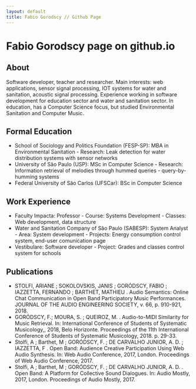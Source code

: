 ```yaml
---
layout: default
title: Fabio Gorodscy // Github Page
---
```


# Fabio Gorodscy page on github.io

## About

Software developer, teacher and researcher. Main interests: web applications, sensor signal processing, IOT systems for water and sanitation, acoustic signal processing. Experience working in software development for education sector and water and sanitation sector. In education, has a Computer Science focus, but studied Environmental Sanitation and Computer Music.

## Formal Education

* School of Sociology and Politics Foundation (FESP-SP): MBA in Environmental Sanitation - Research: Leak detection for water distribution systems with sensor networks
* University of São Paulo (USP): MSc in Computer Science - Research: Information retrieval of melodies through hummed queries - query-by-humming systems
* Federal University of São Carlos (UFSCar): BSc in Computer Science

## Work Experience

* Faculty Impacta: Professor - Course: Systems Development - Classes: Web development, data structure
* Water and Sanitation Company of São Paulo (SABESP): System Analyst - Area: System development - Projects: Energy consumption control system, end-user comunication page
* Vestibulare: Software developer - Project: Grades and classes control system for schools

## Publications

* STOLFI, ARIANE ; SOKOLOVSKIS, JANIS ; GORÓDSCY, FABIO ; IAZZETTA, FERNANDO ; BARTHET, MATHIEU . Audio Semantics: Online Chat Communication in Open Band Participatory Music Performances. JOURNAL OF THE AUDIO ENGINEERING SOCIETY, v. 66, p. 910-921, 2018.
* GORÓDSCY, F.; MOURA, S. ; QUEIROZ, M. . Audio-to-MIDI Similarity for Music Retrieval. In: International Conference of Students of Systematic Musicology,, 2018, Belo Horizonte. Proceedings of the 11th International Conference of Students of Systematic Musicology, 2018. p. 29-33.
* Stolfi, A ; Barthet, M ; GORÓDSCY, F. ; DE CARVALHO JUNIOR, A. D. ; IAZZETTA, F . Open Band: Audience Creative Participation Using Web Audio Synthesis. In: Web Audio Conference, 2017, London. Proceedings of Web Audio Conference, 2017.
* Stolfi, A ; Barthet, M ; GORÓDSCY, F. ; DE CARVALHO JUNIOR, A. D. . Open Band: A Platform for Collective Sound Dialogues. In: Audio Mostly, 2017, London. Proceedings of Audio Mostly, 2017.

